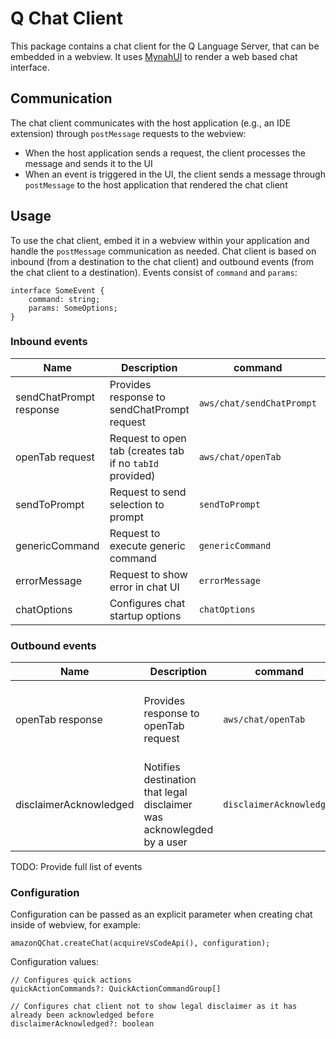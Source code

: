 # Q Chat Client

This package contains a chat client for the Q Language Server, that can be embedded in a webview. It uses [MynahUI](https://github.com/aws/mynah-ui) to render a web based chat interface.

## Communication

The chat client communicates with the host application (e.g., an IDE extension) through `postMessage` requests to the webview:

- When the host application sends a request, the client processes the message and sends it to the UI
- When an event is triggered in the UI, the client sends a message through `postMessage` to the host application that rendered the chat client

## Usage

To use the chat client, embed it in a webview within your application and handle the `postMessage` communication as needed. Chat client is based on inbound (from a destination to the chat client) and outbound events (from the chat client to a destination). Events consist of `command` and `params`:

```
interface SomeEvent {
    command: string;
    params: SomeOptions;
}
```

### Inbound events

| Name                    | Description                                              | command                   | params                                                                                                                                                                                         |
| ----------------------- | -------------------------------------------------------- | ------------------------- | ---------------------------------------------------------------------------------------------------------------------------------------------------------------------------------------------- |
| sendChatPrompt response | Provides response to sendChatPrompt request              | `aws/chat/sendChatPrompt` | [ChatResult](https://github.com/aws/language-server-runtimes/blob/10e67de47600f20bf090ce8ec0ea318038a387f2/types/chat.ts#L77C18-L77C28)                                                        |
| openTab request         | Request to open tab (creates tab if no `tabId` provided) | `aws/chat/openTab`        | requestID - ID shared between the webview and vscode client, [OpenTabParams](https://github.com/aws/language-server-runtimes/blob/10e67de47600f20bf090ce8ec0ea318038a387f2/types/chat.ts#L200) |
| sendToPrompt            | Request to send selection to prompt                      | `sendToPrompt`            | [SendToPromptParams](https://github.com/aws/language-server-runtimes/blob/fe2669c34479d4925f2bdbe5527417ea8aed6c39/chat-client-ui-types/src/uiContracts.ts#L50C18-L50C36)                      |
| genericCommand          | Request to execute generic command                       | `genericCommand`          | [GenericCommandParams](https://github.com/aws/language-server-runtimes/blob/fe2669c34479d4925f2bdbe5527417ea8aed6c39/chat-client-ui-types/src/uiContracts.ts#L76)                              |
| errorMessage            | Request to show error in chat UI                         | `errorMessage`            | [ErrorParams](https://github.com/aws/language-server-runtimes/blob/fe2669c34479d4925f2bdbe5527417ea8aed6c39/chat-client-ui-types/src/uiContracts.ts#L88C18-L88C29)                             |
| chatOptions             | Configures chat startup options                          | `chatOptions`             | [ChatOptions](https://github.com/aws/language-server-runtimes/blob/main/types/chat.ts#L127)                                                                                                    |

### Outbound events

| Name                   | Description                                                           | command                  | params                                                                                                                                                                                                                                                                                                                                               |
| ---------------------- | --------------------------------------------------------------------- | ------------------------ | ---------------------------------------------------------------------------------------------------------------------------------------------------------------------------------------------------------------------------------------------------------------------------------------------------------------------------------------------------- |
| openTab response       | Provides response to openTab request                                  | `aws/chat/openTab`       | requestID - ID shared between the webview and vscode client, [UiMessageResultParams](https://github.com/aws/language-server-runtimes/blob/10e67de47600f20bf090ce8ec0ea318038a387f2/chat-client-ui-types/src/uiContracts.ts#L129) with `result` of type [OpenTabResult](https://github.com/aws/language-server-runtimes/blob/main/types/chat.ts#L201) |
| disclaimerAcknowledged | Notifies destination that legal disclaimer was acknowlegded by a user | `disclaimerAcknowledged` | N/A                                                                                                                                                                                                                                                                                                                                                  |

TODO: Provide full list of events

### Configuration

Configuration can be passed as an explicit parameter when creating chat inside of webview, for example:

```
amazonQChat.createChat(acquireVsCodeApi(), configuration);
```

Configuration values:

```
// Configures quick actions
quickActionCommands?: QuickActionCommandGroup[]

// Configures chat client not to show legal disclaimer as it has already been acknowledged before
disclaimerAcknowledged?: boolean
```
